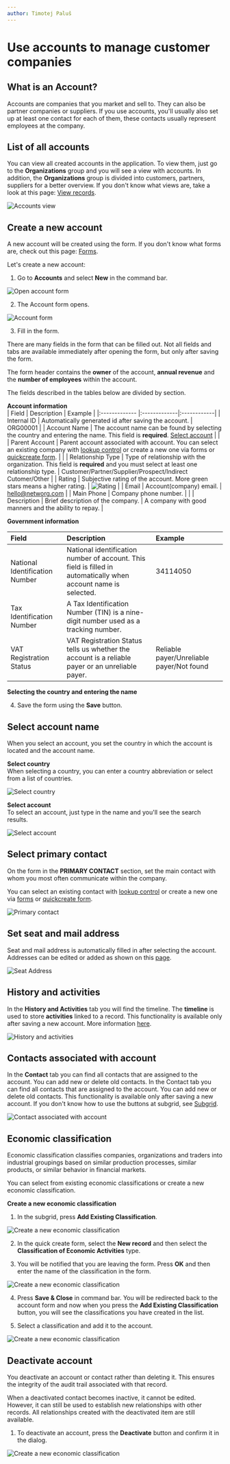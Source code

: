 ```yaml
---
author: Timotej Paluš
---
```


# Use accounts to manage customer companies
## What is an Account?
Accounts are companies that you market and sell to. They can also be partner companies or suppliers. If you use accounts, you'll usually also set up at least one contact for each of them, these contacts usually represent employees at the company.

## List of all accounts
You can view all created accounts in the application. To view them, just go to the **Organizations** group and you will see a view with accounts. In addition, the **Organizations** group is divided into customers, partners, suppliers for a better overview. If you don't know what views are, take a look at this page: [View records](/en/user-guide/model-driven-apps/basic-app-elements/views/).

![Accounts view](/.attachments/ModelDrivenAppUserGuide/accountsView.png)

## Create a new account
A new account will be created using the form. If you don't know what forms are, check out this page: [Forms](/en/user-guide/model-driven-apps/basic-app-elements/forms/).

Let's create a new account:
1. Go to **Accounts** and select **New** in the command bar.

![Open account form](/.attachments/ModelDrivenAppUserGuide/accountNewButton.png)

2. The Account form opens.

![Account form](/.attachments/ModelDrivenAppUserGuide/accountForm.png)

3. Fill in the form.

There are many fields in the form that can be filled out. Not all fields and tabs are available immediately after opening the form, but only after saving the form. 

The form header contains the **owner** of the account, **annual revenue** and the **number of employees** within the account.

The fields described in the tables below are divided by section.

**Account information**  
| Field        | Description    | Example |
|:------------- |:-------------|:------------|
| Internal ID      | Automatically generated id after saving the account. | ORG00001 |
| Account Name     | The account name can be found by selecting the country and entering the name. This field is **required**. [Select account](/en/user-guide/model-driven-apps/business-process/contact-management/use-accounts/#select-account-name)  | |
| Parent Account | Parent account associated with account. You can select an existing company with [lookup control](/en/user-guide/model-driven-apps/basic-app-elements/lookup/) or create a new one via forms or [quickcreate form](/en/user-guide/model-driven-apps/basic-app-elements/forms#quickcreate-form/). |  |
| Relationship Type |  Type of relationship with the organization. This field is **required** and you must select at least one relationship type. | Customer/Partner/Supplier/Prospect/Indirect Cutomer/Other |
| Rating | Subjective rating of the account. More green stars means a higher rating. | ![Rating](/.attachments/ModelDrivenAppUserGuide/rating.png) |
| Email | Account(company) email. | hello@networg.com |
| Main Phone | Company phone number. |  |
| Description | Brief description of the company. | A company with good manners and the ability to repay. |

**Government information**

| Field        | Description    | Example |
|:------------- |:-------------|:------------|
| National Identification Number     | National identification number of account. This field is filled in automatically when account name is selected. | 34114050 |
| Tax Identification Number     | A Tax Identification Number (TIN) is a nine-digit number used as a tracking number. | |
| VAT Registration Status | VAT Registration Status tells us whether the account is a reliable payer or an unreliable payer. | Reliable payer/Unreliable payer/Not found |

**Selecting the country and entering the name**

4. Save the form using the **Save** button.

## Select account name 
When you select an account, you set the country in which the account is located and the account name.

**Select country**  
When selecting a country, you can enter a country abbreviation or select from a list of countries.

![Select country](/.attachments/ModelDrivenAppUserGuide/chooseCountry.gif)

**Select account**  
To select an account, just type in the name and you'll see the search results.

![Select account](/.attachments/ModelDrivenAppUserGuide/selectAccount.gif)

## Select primary contact
On the form in the **PRIMARY CONTACT** section, set the main contact with whom you most often communicate within the company.

You can select an existing contact with [lookup control](/en/user-guide/model-driven-apps/basic-app-elements/lookup/) or create a new one via [forms](/en/user-guide/model-driven-apps/business-process/contact-management/use-accounts/) or [quickcreate form](../../basic-app-elements/forms/#quickcreate-form).

![Primary contact](/.attachments/ModelDrivenAppUserGuide/accountPrimaryContact.png)

## Set seat and mail address
Seat and mail address is automatically filled in after selecting the account. Addresses can be edited or added as shown on this [page](/en/user-guide/model-driven-apps/business-process/contact-management/use-contacts/#set-contact-address).

![Seat Address](/.attachments/ModelDrivenAppUserGuide/seatAddress.png)

## History and activities
In the **History and Activities** tab you will find the timeline. The **timeline** is used to store **activities** linked to a record. This functionality is available only after saving a new account. More information [here](/en/user-guide/model-driven-apps/basic-app-elements/timeline/).

![History and activities](/.attachments/ModelDrivenAppUserGuide/accountTimeline.png)

## Contacts associated with account
In the **Contact** tab you can find all contacts that are assigned to the account. You can add new or delete old contacts. In the Contact tab you can find all contacts that are assigned to the account. You can add new or delete old contacts. This functionality is available only after saving a new account. If you don't know how to use the buttons at subgrid, see [Subgrid](/en/user-guide/model-driven-apps/basic-app-elements/subgrid/).

![Contact associated with account](/.attachments/ModelDrivenAppUserGuide/accountContacts.png)

## Economic classification
Economic classification classifies companies, organizations and traders into industrial groupings based on similar production processes, similar products, or similar behavior in financial markets. 

You can select from existing economic classifications or create a new economic classification.

**Create a new economic classification**
1. In the subgrid, press **Add Existing Classification**.

![Create a new economic classification](/.attachments/ModelDrivenAppUserGuide/economicClass.png)

2. In the quick create form, select the **New record** and then select the **Classification of Economic Activities** type.

3. You will be notified that you are leaving the form. Press **OK** and then enter the name of the classification in the form.

![Create a new economic classification](/.attachments/ModelDrivenAppUserGuide/classificationForm.png)

4. Press **Save & Close** in command bar.
You will be redirected back to the account form and now when you press the **Add Existing Classification** button, you will see the classifications you have created in the list.

5. Select a classification and add it to the account.

![Create a new economic classification](/.attachments/ModelDrivenAppUserGuide/addClass.png)

## Deactivate account
You deactivate an account or contact rather than deleting it. This ensures the integrity of the audit trail associated with that record.

When a deactivated contact becomes inactive, it cannot be edited. However, it can still be used to establish new relationships with other records. All relationships created with the deactivated item are still available.

1. To deactivate an account, press the **Deactivate** button and confirm it in the dialog. 

![Create a new economic classification](/.attachments/ModelDrivenAppUserGuide/deactivateAccount.png)